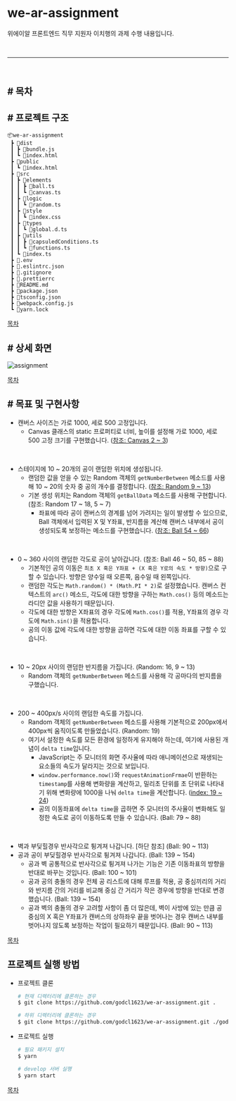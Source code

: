 # we-ar-assignment

위에이알 프론트엔드 직무 지원자 이치행의 과제 수행 내용입니다.

<br />

----

<br />

## # 목차

## # 프로젝트 구조

```
📦we-ar-assignment
 ┣ 📂dist
 ┃ ┣ 📜bundle.js
 ┃ ┗ 📜index.html
 ┣ 📂public
 ┃ ┗ 📜index.html
 ┣ 📂src
 ┃ ┣ 📂elements
 ┃ ┃ ┣ 📜ball.ts
 ┃ ┃ ┗ 📜canvas.ts
 ┃ ┣ 📂logic
 ┃ ┃ ┗ 📜random.ts
 ┃ ┣ 📂style
 ┃ ┃ ┗ 📜index.css
 ┃ ┣ 📂types
 ┃ ┃ ┗ 📜global.d.ts
 ┃ ┣ 📂utils
 ┃ ┃ ┣ 📜capsuledConditions.ts
 ┃ ┃ ┗ 📜functions.ts
 ┃ ┗ 📜index.ts
 ┣ 📜.env
 ┣ 📜.eslintrc.json
 ┣ 📜.gitignore
 ┣ 📜.prettierrc
 ┣ 📜README.md
 ┣ 📜package.json
 ┣ 📜tsconfig.json
 ┣ 📜webpack.config.js
 ┗ 📜yarn.lock
```

[목차](#목차)

## # 상세 화면

![assignment](https://user-images.githubusercontent.com/20578093/188335154-98b543ec-ab88-4588-b26d-af4e4aea6449.gif)

[목차](#목차)

## # 목표 및 구현사항

- 캔버스 사이즈는 가로 1000, 세로 500 고정입니다.
  - Canvas 클래스의 static 프로퍼티로 너비, 높이를 설정해 가로 1000, 세로 500 고정 크기를 구현했습니다. ([참조: Canvas 2 ~ 3](https://github.com/godcl1623/we-ar-assignment/blob/master/src/elements/canvas.ts))

<br />

- 스테이지에 10 ~ 20개의 공이 랜덤한 위치에 생성됩니다.
  - 랜덤한 값을 얻을 수 있는 Random 객체의 `getNumberBetween` 메소드를 사용해 10 ~ 20의 숫자 중 공의 개수를 결정합니다. ([참조: Random 9 ~ 13](https://github.com/godcl1623/we-ar-assignment/blob/master/src/logic/random.ts))
  - 기본 생성 위치는 Random 객체의 `getBallData` 메소드를 사용해 구현합니다. (참조: Random 17 ~ 18, 5 ~ 7)
    - 좌표에 따라 공이 캔버스의 경계를 넘어 가려지는 일이 발생할 수 있으므로, Ball 객체에서 입력된 X 및 Y좌표, 반지름을 계산해 캔버스 내부에서 공이 생성되도록 보정하는 메소드를 구현했습니다. ([참조: Ball 54 ~ 66](https://github.com/godcl1623/we-ar-assignment/blob/master/src/elements/ball.ts))

<br />

- 0 ~ 360 사이의 랜덤한 각도로 공이 날아갑니다. (참조: Ball 46 ~ 50, 85 ~ 88)
  - 기본적인 공의 이동은 `최초 X 혹은 Y좌표 + (X 혹은 Y로의 속도 * 방향)`으로 구할 수 있습니다. 방향은 양수일 때 오른쪽, 음수일 때 왼쪽입니다.
  - 랜덤한 각도는 `Math.random() * (Math.PI * 2)`로 설정했습니다. 캔버스 컨텍스트의 `arc()` 메소드, 각도에 대한 방향을 구하는 `Math.cos()` 등의 메소드는 라디안 값을 사용하기 때문입니다.
  - 각도에 대한 방향은 X좌표의 경우 각도에 `Math.cos()`를 적용, Y좌표의 경우 각도에 `Math.sin()`을 적용합니다.
  - 공의 이동 값에 각도에 대한 방향을 곱하면 각도에 대한 이동 좌표를 구할 수 있습니다.

<br />

- 10 ~ 20px 사이의 랜덤한 반지름을 가집니다. (Random: 16, 9 ~ 13)
  - Random 객체의 `getNumberBetween` 메소드를 사용해 각 공마다의 반지름을 구했습니다.

<br />

- 200 ~ 400px/s 사이의 랜덤한 속도를 가집니다.
  - Random 객체의 `getNumberBetween` 메소드를 사용해 기본적으로 200px에서 400px씩 움직이도록 만들었습니다. (Random: 19)
  - 여기서 설정한 속도를 모든 환경에 일정하게 유지해야 하는데, 여기에 사용된 개념이 `delta time`입니다.
    - JavaScript는 주 모니터의 화면 주사율에 따라 애니메이션으로 재생되는 요소들의 속도가 달라지는 것으로 보입니다.
    - `window.performance.now()`와 `requestAnimationFrmae`이 반환하는 `timestamp`를 사용해 변화량을 계산하고, 밀리초 단위를 초 단위로 나타내기 위해 변화량에 1000을 나눠 `delta time`을 계산합니다. ([index: 19 ~ 24](https://github.com/godcl1623/we-ar-assignment/blob/master/src/index.ts))
    - 공의 이동좌표에 `delta time`을 곱하면 주 모니터의 주사율이 변화해도 일정한 속도로 공이 이동하도록 만들 수 있습니다. (Ball: 79 ~ 88)

<br />

- 벽과 부딪힐경우 반사각으로 튕겨져 나갑니다. [하단 참조] (Ball: 90 ~ 113)
- 공과 공이 부딪힐경우 반사각으로 튕겨져 나갑니다. (Ball: 139 ~ 154)
  - 공과 벽 공통적으로 반사각으로 튕겨져 나가는 기능은 기존 이동좌표의 방향을 반대로 바꾸는 것입니다. (Ball: 100 ~ 101)
  - 공과 공의 충돌의 경우 전체 공 리스트에 대해 루프를 적용, 공 중심끼리의 거리와 반지름 간의 거리를 비교해 중심 간 거리가 작은 경우에 방향을 반대로 변경했습니다. (Ball: 139 ~ 154)
  - 공과 벽의 충돌의 경우 고려할 사항이 좀 더 많은데, 벽이 사방에 있는 만큼 공 중심의 X 혹은 Y좌표가 캔버스의 상하좌우 끝을 벗어나는 경우 캔버스 내부를 벗어나지 않도록 보정하는 작업이 필요하기 때문입니다. (Ball: 90 ~ 113)

[목차](#목차)

## 프로젝트 실행 방법

- 프로젝트 클론

    ```bash
    # 현재 디렉터리에 클론하는 경우
    $ git clone https://github.com/godcl1623/we-ar-assignment.git .

    # 하위 디렉터리에 클론하는 경우
    $ git clone https://github.com/godcl1623/we-ar-assignment.git ./godcl1623-we-ar-assignment
    ```

- 프로젝트 실행

    ```bash
    # 필요 패키지 설치
    $ yarn
    
    # develop 서버 실행
    $ yarn start
    ```

[목차](#목차)
